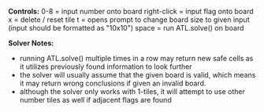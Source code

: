 **Controls:**
0-8           = input number onto board
right-click   = input flag onto board
x             = delete / reset tile
t             = opens prompt to change board size to given input (input should be formatted as "10x10")
space         = run ATL.solve() on board 

**Solver Notes:**
- running ATL.solve() multiple times in a row may return new safe cells as it utilizes previously found information to look further
- the solver will usually assume that the given board is valid, which means it may return wrong conclusions if given an invalid board.
- although the solver only works with 1-tiles, it will attempt to use other number tiles as well if adjacent flags are found
